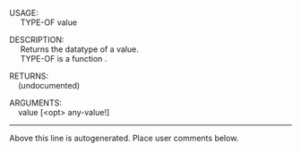 USAGE:  
&nbsp;&nbsp;&nbsp;&nbsp;&nbsp;TYPE-OF&nbsp;value&nbsp;  
  
DESCRIPTION:  
&nbsp;&nbsp;&nbsp;&nbsp;&nbsp;Returns&nbsp;the&nbsp;datatype&nbsp;of&nbsp;a&nbsp;value.  
&nbsp;&nbsp;&nbsp;&nbsp;&nbsp;TYPE-OF&nbsp;is&nbsp;a&nbsp;function&nbsp;.  
  
RETURNS:  
&nbsp;&nbsp;&nbsp;&nbsp;(undocumented)  
  
ARGUMENTS:  
&nbsp;&nbsp;&nbsp;&nbsp;value&nbsp;[&lt;opt&gt;&nbsp;any-value!]  
___
Above this line is autogenerated. Place user comments below.
